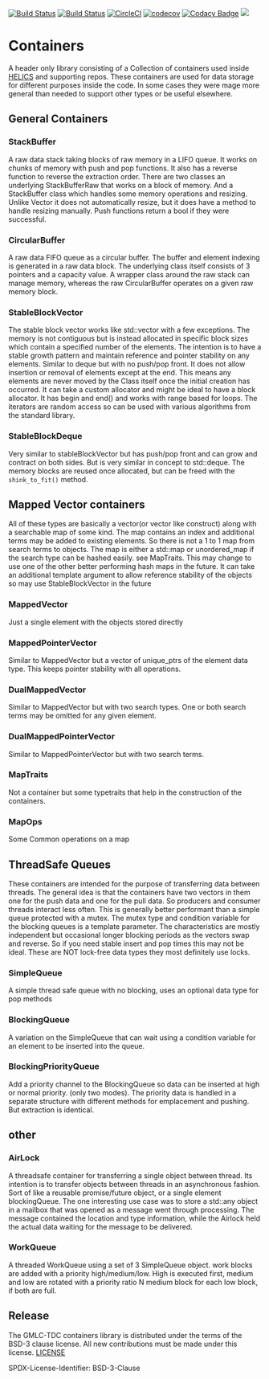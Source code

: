 [![Build Status](https://travis-ci.com/GMLC-TDC/containers.svg?branch=master)](https://travis-ci.com/GMLC-TDC/containers)
[![Build Status](https://dev.azure.com/phlptp/containers/_apis/build/status/GMLC-TDC.containers?branchName=master)](https://dev.azure.com/phlptp/containers/_build/latest?definitionId=2&branchName=master)
[![CircleCI](https://circleci.com/gh/GMLC-TDC/containers/tree/master.svg?style=svg)](https://circleci.com/gh/GMLC-TDC/containers/tree/master)
[![codecov](https://codecov.io/gh/GMLC-TDC/containers/branch/master/graph/badge.svg)](https://codecov.io/gh/GMLC-TDC/containers)
[![Codacy Badge](https://api.codacy.com/project/badge/Grade/357c0c3dfea243079af3e3a8faedea57)](https://www.codacy.com/app/GMLC-TDC/containers?utm_source=github.com&utm_medium=referral&utm_content=GMLC-TDC/containers&utm_campaign=Badge_Grade)
[![](https://img.shields.io/badge/License-BSD-blue.svg)](https://github.com/GMLC-TDC/containers/blob/master/LICENSE)

# Containers

A header only library consisting of a Collection of containers used inside [HELICS](https://github.com/GMLC-TDC/HELICS) and supporting repos. These containers are used for data storage for different purposes inside the code. In some cases they were mage more general than needed to support other types or be useful elsewhere.

## General Containers

### StackBuffer

A raw data stack taking blocks of raw memory in a LIFO queue. It works on chunks of memory with push and pop functions. It also has a reverse function to reverse the extraction order. There are two classes an underlying StackBufferRaw that works on a block of memory. And a StackBuffer class which handles some memory operations and resizing. Unlike Vector it does not automatically resize, but it does have a method to handle resizing manually. Push functions return a bool if they were successful.

### CircularBuffer

A raw data FIFO queue as a circular buffer. The buffer and element indexing is generated in a raw data block. The underlying class itself consists of 3 pointers and a capacity value. A wrapper class around the raw stack can manage memory, whereas the raw CircularBuffer operates on a given raw memory block.

### StableBlockVector

The stable block vector works like std::vector with a few exceptions. The memory is not contiguous but is instead allocated in specific block sizes which contain a specified number of the elements. The intention is to have a stable growth pattern and maintain reference and pointer stability on any elements. Similar to deque but with no push/pop front. It does not allow insertion or removal of elements except at the end. This means any elements are never moved by the Class itself once the initial creation has occurred. It can take a custom allocator and might be ideal to have a block allocator. It has begin and end() and works with range based for loops. The iterators are random access so can be used with various algorithms from the standard library.

### StableBlockDeque

Very similar to stableBlockVector but has push/pop front and can grow and contract on both sides. But is very similar in concept to std::deque. The memory blocks are reused once allocated, but can be freed with the `shink_to_fit()` method.

## Mapped Vector containers

All of these types are basically a vector(or vector like construct) along with a searchable map of some kind. The map contains an index and additional terms may be added to existing elements. So there is not a 1 to 1 map from search terms to objects. The map is either a std::map or unordered_map if the search type can be hashed easily. see MapTraits. This may change to use one of the other better performing hash maps in the future. It can take an additional template argument to allow reference stability of the objects so may use StableBlockVector in the future

### MappedVector

Just a single element with the objects stored directly

### MappedPointerVector

Similar to MappedVector but a vector of unique_ptrs of the element data type. This keeps pointer stability with all operations.

### DualMappedVector

Similar to MappedVector but with two search types. One or both search terms may be omitted for any given element.

### DualMappedPointerVector

Similar to MappedPointerVector but with two search terms.

### MapTraits

Not a container but some typetraits that help in the construction of the containers.

### MapOps

Some Common operations on a map

## ThreadSafe Queues

These containers are intended for the purpose of transferring data between threads. The general idea is that the containers have two vectors in them one for the push data and one for the pull data. So producers and consumer threads interact less often. This is generally better performant than a simple queue protected with a mutex. The mutex type and condition variable for the blocking queues is a template parameter. The characteristics are mostly independent but occasional longer blocking periods as the vectors swap and reverse. So if you need stable insert and pop times this may not be ideal. These are NOT lock-free data types they most definitely use locks.

### SimpleQueue

A simple thread safe queue with no blocking, uses an optional data type for pop methods

### BlockingQueue

A variation on the SimpleQueue that can wait using a condition variable for an element to be inserted into the queue.

### BlockingPriorityQueue

Add a priority channel to the BlockingQueue so data can be inserted at high or normal priority. (only two modes). The priority data is handled in a separate structure with different methods for emplacement and pushing. But extraction is identical.

## other

### AirLock

A threadsafe container for transferring a single object between thread. Its intention is to transfer objects between threads in an asynchronous fashion. Sort of like a reusable promise/future object, or a single element blockingQueue. The one interesting use case was to store a std::any object in a mailbox that was opened as a message went through processing. The message contained the location and type information, while the Airlock held the actual data waiting for the message to be delivered.

### WorkQueue

A threaded WorkQueue using a set of 3 SimpleQueue object. work blocks are added with a priority high/medium/low. High is executed first, medium and low are rotated with a priority ratio N medium block for each low block, if both are full.

## Release

The GMLC-TDC containers library is distributed under the terms of the BSD-3 clause license. All new
contributions must be made under this license. [LICENSE](LICENSE)

SPDX-License-Identifier: BSD-3-Clause
